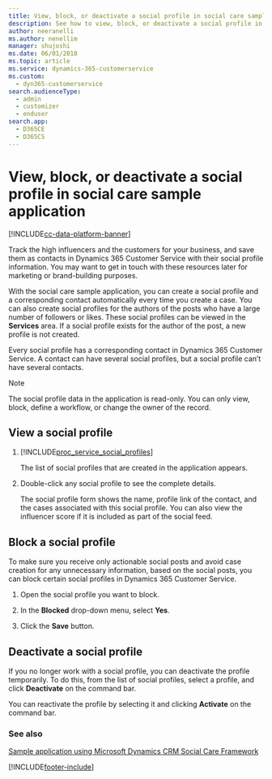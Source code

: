 ```yaml
---
title: View, block, or deactivate a social profile in social care sample application (Dynamics 365 Customer Service) | MicrosoftDocs
description: See how to view, block, or deactivate a social profile in social care sample application in Dynamics 365 Customer Service
author: neeranelli
ms.author: nenellim
manager: shujoshi
ms.date: 06/01/2018
ms.topic: article
ms.service: dynamics-365-customerservice
ms.custom: 
  - dyn365-customerservice
search.audienceType: 
  - admin
  - customizer
  - enduser
search.app: 
  - D365CE
  - D365CS
---
```


# View, block, or deactivate a social profile in social care sample application

[!INCLUDE[cc-data-platform-banner](../includes/cc-data-platform-banner.md)]

Track the high influencers and the customers for your business, and save them as contacts in Dynamics 365 Customer Service with their social profile information. You may want to get in touch with these resources later for marketing or brand-building purposes.  
  
 With the social care sample application, you can create a social profile and a corresponding contact automatically every time you create a case. You can also create social profiles for the authors of the posts who have a large number of followers or likes. These  social profiles can be viewed in the **Services** area. If a social profile exists for the author of the post, a new profile is not created.  
  
 Every social profile has a corresponding contact in Dynamics 365 Customer Service. A contact can have several social profiles, but a social profile can’t have several contacts.  
  
> [!NOTE]
>  The social profile data in the application is read-only. You can only view, block, define a workflow, or change the owner of the record.  
  
## View a social profile  
  
1. [!INCLUDE[proc_service_social_profiles](../includes/proc-service-social-profiles.md)]  
  
     The list of social profiles that are created in the application appears.  
  
2. Double-click any social profile to see the complete details.  
  
    The social profile form shows the name, profile link of the contact, and the cases associated with this social profile. You can also view the influencer score if it is included as part of the social feed.  
  
## Block a social profile  
 To make sure you receive only actionable social posts and avoid case creation for any unnecessary information, based on the social posts, you can block certain social profiles in Dynamics 365 Customer Service.  
  
1.  Open the social profile you want to block.  
  
2.  In the **Blocked** drop-down menu, select **Yes**.  
  
3.  Click the **Save** button.  
  
## Deactivate a social profile

 If you no longer work with a social profile, you can deactivate the profile temporarily. To do this, from the list of social profiles, select a profile, and click **Deactivate** on the command bar.  
  
 You can reactivate the profile by selecting it and clicking **Activate** on the command bar.
 
### See also

[Sample application using Microsoft Dynamics CRM Social Care Framework](https://msdn.microsoft.com/library/dn744885(v=crm.6).aspx)


[!INCLUDE[footer-include](../includes/footer-banner.md)]